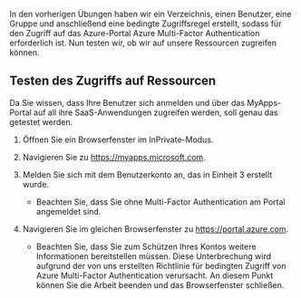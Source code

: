 In den vorherigen Übungen haben wir ein Verzeichnis, einen Benutzer, eine Gruppe und anschließend eine bedingte Zugriffsregel erstellt, sodass für den Zugriff auf das Azure-Portal Azure Multi-Factor Authentication erforderlich ist. Nun testen wir, ob wir auf unsere Ressourcen zugreifen können.

## <a name="test-access-to-resources"></a>Testen des Zugriffs auf Ressourcen

Da Sie wissen, dass Ihre Benutzer sich anmelden und über das MyApps-Portal auf all ihre SaaS-Anwendungen zugreifen werden, soll genau das getestet werden.

1. Öffnen Sie ein Browserfenster im InPrivate-Modus.

1. Navigieren Sie zu https://myapps.microsoft.com.

1. Melden Sie sich mit dem Benutzerkonto an, das in Einheit 3 erstellt wurde.

   * Beachten Sie, dass Sie ohne Multi-Factor Authentication am Portal angemeldet sind.

1. Navigieren Sie im gleichen Browserfenster zu https://portal.azure.com.

   * Beachten Sie, dass Sie zum Schützen Ihres Kontos weitere Informationen bereitstellen müssen. Diese Unterbrechung wird aufgrund der von uns erstellten Richtlinie für bedingten Zugriff von Azure Multi-Factor Authentication verursacht. An diesem Punkt können Sie die Arbeit beenden und das Browserfenster schließen.